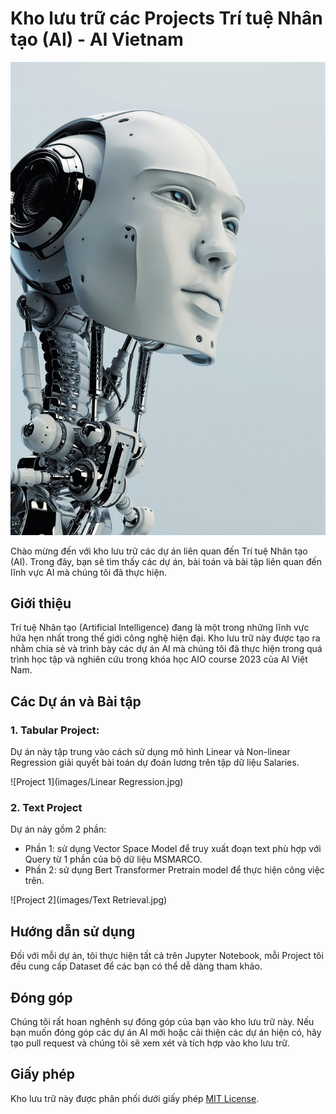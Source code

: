 # Kho lưu trữ các Projects Trí tuệ Nhân tạo (AI) - AI Vietnam

![AI Projects](images/Ai.jpg)

Chào mừng đến với kho lưu trữ các dự án liên quan đến Trí tuệ Nhân tạo (AI). Trong đây, bạn sẽ tìm thấy các dự án, bài toán và bài tập liên quan đến lĩnh vực AI mà chúng tôi đã thực hiện.

## Giới thiệu

Trí tuệ Nhân tạo (Artificial Intelligence) đang là một trong những lĩnh vực hứa hẹn nhất trong thế giới công nghệ hiện đại. Kho lưu trữ này được tạo ra nhằm chia sẻ và trình bày các dự án AI mà chúng tôi đã thực hiện trong quá trình học tập và nghiên cứu trong khóa học AIO course 2023 của AI Việt Nam.

## Các Dự án và Bài tập

### 1. Tabular Project:

Dự án này tập trung vào cách sử dụng mô hình Linear và Non-linear Regression giải quyết bài toán dự đoán lương trên tập dữ liệu Salaries.

![Project 1](images/Linear Regression.jpg)

### 2. Text Project

Dự án này gồm 2 phần: 
  + Phần 1: sử dụng Vector Space Model để truy xuất đoạn text phù hợp với Query từ 1 phần của bộ dữ liệu MSMARCO.
  + Phần 2: sử dụng Bert Transformer Pretrain model để thực hiện công việc trên.

![Project 2](images/Text Retrieval.jpg)

## Hướng dẫn sử dụng

Đối với mỗi dự án, tôi thực hiện tất cả trên Jupyter Notebook, mỗi Project tôi đều cung cấp Dataset để các bạn có thể dễ dàng tham khảo.

## Đóng góp

Chúng tôi rất hoan nghênh sự đóng góp của bạn vào kho lưu trữ này. Nếu bạn muốn đóng góp các dự án AI mới hoặc cải thiện các dự án hiện có, hãy tạo pull request và chúng tôi sẽ xem xét và tích hợp vào kho lưu trữ.

## Giấy phép

Kho lưu trữ này được phân phối dưới giấy phép [MIT License](LICENSE).

